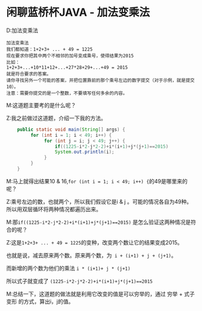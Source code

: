 # 闲聊蓝桥杯JAVA - 加法变乘法

D:加法变乘法

```
加法变乘法
我们都知道：1+2+3+ ... + 49 = 1225
现在要求你把其中两个不相邻的加号变成乘号，使得结果为2015
比如：
1+2+3+...+10*11+12+...+27*28+29+...+49 = 2015
就是符合要求的答案。
请你寻找另外一个可能的答案，并把位置靠前的那个乘号左边的数字提交（对于示例，就是提交10）。
注意：需要你提交的是一个整数，不要填写任何多余的内容。
```

M:这道题主要考的是什么呢？

Z:我之前做过这道题，介绍一下我的方法。

```java
	public static void main(String[] args) {
	     for (int i = 1; i < 49; i++) {
	          for (int j = i; j < 49; j++) {
	              if((1225-i*2-j*2-2)+i*(i+1)+j*(j+1)==2015)
	              System.out.println(i);
	          }
	     }		
	}
```

M:马上就得出结果10 & 16,``for (int i = 1; i < 49; i++) {``的49是哪里来的呢？   

Z:乘号左边的数，也就两个，所以我们假设它是i & j 。可能的情况各自为49种。所以用双层循环将两种情况都遍历出来。

M:那``if((1225-i*2-j*2-2)+i*(i+1)+j*(j+1)==2015)`` 是怎么验证这两种情况是符合的呢？

Z:这是``1+2+3+ ... + 49 = 1225``的变种，改变两个数让它的结果变成2015。

也就是说，减去原来两个数。原来两个数，为`` i + (i+1) + j + (j+1)``。

而新增的两个数为他们的乘法 ``i * (i+1)+ j * (j+1) ``   

所以式子就变成了  ``(1225-i*2-j*2-2)+i*(i+1)+j*(j+1)==2015``   

M:总结一下，这道题的做法就是利用它改变的值是可以穷举的，通过  穷举 + 式子变形 的方式，算出i，j的值。    